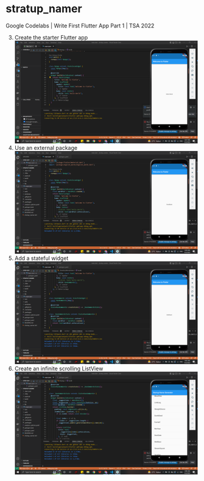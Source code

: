 # stratup_namer

Google Codelabs | Write First Flutter App Part 1 | TSA 2022

3. Create the starter Flutter app
![First](images/1.png)
4. Use an external package
![Second](images/2.png)
5. Add a stateful widget
![Third](images/3.png)
6. Create an infinite scrolling ListView
![Fourth](images/4.png)
